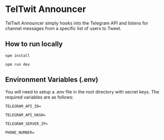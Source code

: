# TelTwit Announcer

TelTwit Announcer simply hooks into the Telegram API and listens for channel messages from a specific list of users to
Tweet.

## How to run locally

`npm install`

`npm run dev`

## Environment Variables (.env)

You will need to setup a .env file in the root directory with secret keys. The required variables are as follows:

`TELEGRAM_API_ID=`

`TELEGRAM_API_HASH=`

`TELEGRAM_SERVER_IP=`

`PHONE_NUMBER=`